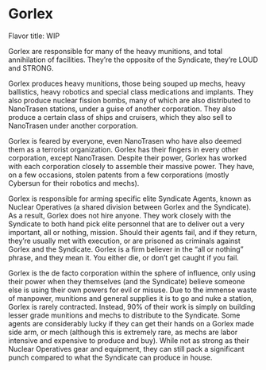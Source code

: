 # Gorlex

Flavor title: WIP

Gorlex are responsible for many of the heavy munitions, and total annihilation of facilities. They’re the opposite of the Syndicate, they’re LOUD and STRONG. 

Gorlex produces heavy munitions, those being souped up mechs, heavy ballistics, heavy robotics and special class medications and implants. They also produce nuclear fission bombs, many of which are also distributed to NanoTrasen stations, under a guise of another corporation. They also produce a certain class of ships and cruisers, which they also sell to NanoTrasen under another corporation.

Gorlex is feared by everyone, even NanoTrasen who have also deemed them as a terrorist organization. Gorlex has their fingers in every other corporation, except NanoTrasen. Despite their power, Gorlex has worked with each corporation closely to assemble their massive power. They have, on a few occasions, stolen patents from a few corporations (mostly Cybersun for their robotics and mechs).

Gorlex is responsible for arming specific elite Syndicate Agents, known as Nuclear Operatives (a shared division between Gorlex and the Syndicate). As a result, Gorlex does not hire anyone. They work closely with the Syndicate to both hand pick elite personnel that are to deliver out a very important, all or nothing, mission. Should their agents fail, and if they return, they’re usually met with execution, or are prisoned as criminals against Gorlex and the Syndicate. Gorlex is a firm believer in the “all or nothing” phrase, and they mean it. You either die, or don’t get caught if you fail.

Gorlex is the de facto corporation within the sphere of influence, only using their power when they themselves (and the Syndicate) believe someone else is using their own powers for evil or misuse. Due to the immense waste of manpower, munitions and general supplies it is to go and nuke a station, Gorlex is rarely contracted. Instead, 90% of their work is simply on building lesser grade munitions and mechs to distribute to the Syndicate. Some agents are considerably lucky if they can get their hands on a Gorlex made side arm, or mech (although this is extremely rare, as mechs are labor intensive and expensive to produce and buy). While not as strong as their Nuclear Operatives gear and equipment, they can still pack a significant punch compared to what the Syndicate can produce in house.
